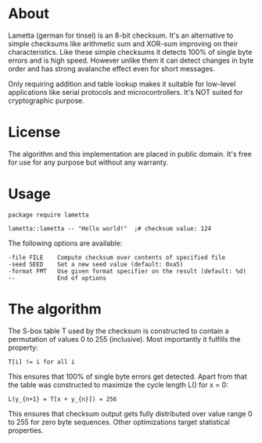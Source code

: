 # About

Lametta (german for tinsel) is an 8-bit checksum. It's an alternative to simple checksums like arithmetic sum and XOR-sum improving on their characteristics. Like these simple checksums it detects 100% of single byte errors and is high speed. However unlike them it can detect changes in byte order and has strong avalanche effect even for short messages.

Only requiring addition and table lookup makes it suitable for low-level applications like serial protocols and microcontrollers. It's NOT suited for cryptographic purpose.

# License

The algorithm and this implementation are placed in public domain.
It's free for use for any purpose but without any warranty.

# Usage

    package require lametta
    
    lametta::lametta -- "Hello world!"  ;# checksum value: 124

The following options are available:

    -file FILE    Compute checksum over contents of specified file
    -seed SEED    Set a new seed value (default: 0xa5)
    -format FMT   Use given format specifier on the result (default: %d)
    --            End of options

# The algorithm

The S-box table T used by the checksum is constructed to contain a permutation of values 0 to 255 (inclusive). Most importantly it fulfills the property:

    T[i] != i for all i

This ensures that 100% of single byte errors get detected.
Apart from that the table was constructed to maximize the cycle length L() for x = 0:

    L(y_{n+1} = T[x + y_{n}]) = 256

This ensures that checksum output gets fully distributed over
value range 0 to 255 for zero byte sequences.
Other optimizations target statistical properties.
